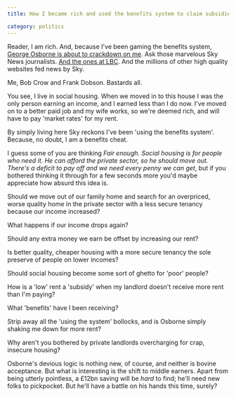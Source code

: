 ```yaml
---
title: How I became rich and used the benefits system to claim subsidies only for George Osborne to crackdown on me

category: politics
---
```


Reader, I am rich. And, because I've been gaming the benefits system, [George Osborne is about to crackdown on me](http://news.sky.com/story/1513430/crackdown-on-rich-council-house-tenants). Ask those marvelous Sky News journalists. [And the ones at LBC](http://www.lbc.co.uk/crackdown-on-rich-council-house-tenants-112348). And the millions of other high quality websites fed news by Sky.

Me, Bob Crow and Frank Dobson. Bastards all.

You see, I live in social housing. When we moved in to this house I was the only person earning an income, and I earned less than I do now. I've moved on to a better paid job and my wife works, so we're deemed rich, and will have to pay 'market rates' for my rent.

By simply living here Sky reckons I've been 'using the benefits system'. Because, no doubt, I am a benefits cheat.

I guess some of you are thinking _Fair enough. Social housing is for people who need it. He can afford the private sector, so he should move out. There's a deficit to pay off and we need every penny we can get_, but if you bothered thinking it through for a few seconds more you'd maybe appreciate how absurd this idea is.

Should we move out of our family home and search for an overpriced, worse quality home in the private sector with a less secure tenancy because our income increased?

What happens if our income drops again?

Should any extra money we earn be offset by increasing our rent?

Is better quality, cheaper housing with a more secure tenancy the sole preserve of people on lower incomes?

Should social housing become some sort of ghetto for 'poor' people?

How is a 'low' rent a 'subsidy' when my landlord doesn't receive more rent than I'm paying?

What 'benefits' have I been receiving?

Strip away all the 'using the system' bollocks, and is Osborne simply shaking me down for more rent?

Why aren't you bothered by private landlords overcharging for crap, insecure housing?

Osborne's devious logic is nothing new, of course, and neither is bovine acceptance. But what is interesting is the shift to middle earners. Apart from being utterly pointless, a &pound;12bn saving will be _hard_ to find; he'll need new folks to pickpocket. But he'll have a battle on his hands this time, surely?
